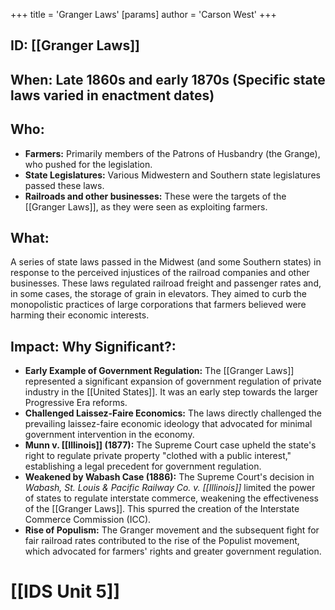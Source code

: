+++
 title = 'Granger Laws'
[params]
	author = 'Carson West'
+++
## ID: [[Granger Laws]]

## When: Late 1860s and early 1870s (Specific state laws varied in enactment dates)

## Who:
* **Farmers:** Primarily members of the Patrons of Husbandry (the Grange), who pushed for the legislation.
* **State Legislatures:**  Various Midwestern and Southern state legislatures passed these laws.
* **Railroads and other businesses:** These were the targets of the [[Granger Laws]], as they were seen as exploiting farmers.

## What: 
A series of state laws passed in the Midwest (and some Southern states) in response to the perceived injustices of the railroad companies and other businesses.  These laws regulated railroad freight and passenger rates and, in some cases, the storage of grain in elevators. They aimed to curb the monopolistic practices of large corporations that farmers believed were harming their economic interests.

## Impact: Why Significant?:
* **Early Example of Government Regulation:**  The [[Granger Laws]] represented a significant expansion of government regulation of private industry in the [[United States]]. It was an early step towards the larger Progressive Era reforms.
* **Challenged Laissez-Faire Economics:** The laws directly challenged the prevailing laissez-faire economic ideology that advocated for minimal government intervention in the economy.
* **Munn v. [[Illinois]] (1877):** The Supreme Court case upheld the state's right to regulate private property "clothed with a public interest," establishing a legal precedent for government regulation.
* **Weakened by Wabash Case (1886):** The Supreme Court's decision in *Wabash, St. Louis & Pacific Railway Co. v. [[Illinois]]* limited the power of states to regulate interstate commerce, weakening the effectiveness of the [[Granger Laws]].  This spurred the creation of the Interstate Commerce Commission (ICC).
* **Rise of Populism:** The Granger movement and the subsequent fight for fair railroad rates contributed to the rise of the Populist movement, which advocated for farmers' rights and greater government regulation.

# [[IDS Unit 5]]
